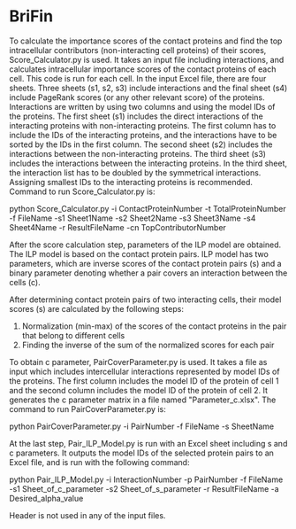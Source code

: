 # BriFin

To calculate the importance scores of the contact proteins and find the top intracellular contributors (non-interacting cell proteins) of their scores,
Score_Calculator.py is used. It takes an input file including interactions, and calculates intracellular importance scores of the contact proteins of each cell.
This code is run for each cell. In the input Excel file, there are four sheets. Three sheets (s1, s2, s3) include interactions and the final sheet (s4) include 
PageRank scores (or any other relevant score) of the proteins. Interactions are written by using two columns and using the model IDs of the proteins. 
The first sheet (s1) includes the direct interactions of the interacting proteins with non-interacting proteins. The first column 
has to include the IDs of the interacting proteins, and the interactions have to be sorted by the IDs in the first column.
The second sheet (s2) includes the interactions between the non-interacting proteins. The third sheet (s3) includes the interactions between
the interacting proteins. In the third sheet, the interaction list has to be doubled by the symmetrical interactions. Assigning smallest IDs to the interacting
proteins is recommended. Command to run Score_Calculator.py is:

python Score_Calculator.py -i ContactProteinNumber -t TotalProteinNumber -f FileName -s1 Sheet1Name -s2 Sheet2Name -s3 Sheet3Name
-s4 Sheet4Name -r ResultFileName -cn TopContributorNumber

After the score calculation step, parameters of the ILP model are obtained. The ILP model is based on the contact protein pairs.
ILP model has two parameters, which are inverse scores of the contact protein pairs (s) and a binary parameter denoting whether
a pair covers an interaction between the cells (c).

After determining contact protein pairs of two interacting cells, their model scores (s) are calculated by the following steps:
1) Normalization (min-max) of the scores of the contact proteins in the pair that belong to different cells 
2) Finding the inverse of the sum of the normalized scores for each pair

To obtain c parameter, PairCoverParameter.py is used. It takes a file as input which includes intercellular interactions
represented by model IDs of the proteins. The first column includes the model ID of the protein of cell 1 and the second column 
includes the model ID of the protein of cell 2. It generates the c parameter matrix in a file named "Parameter_c.xlsx".
The command to run PairCoverParameter.py is:

python PairCoverParameter.py -i PairNumber -f FileName -s SheetName

At the last step, Pair_ILP_Model.py is run with an Excel sheet including s and c parameters. It outputs the model IDs of the selected protein
pairs to an Excel file, and is run with the following command:

python Pair_ILP_Model.py -i InteractionNumber -p PairNumber -f FileName -s1 Sheet_of_c_parameter -s2 Sheet_of_s_parameter 
-r ResultFileName -a Desired_alpha_value

Header is not used in any of the input files.
